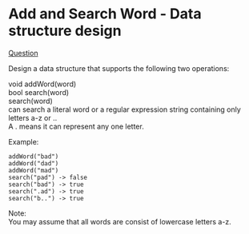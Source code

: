 # Add and Search Word - Data structure design

[Question](https://leetcode.com/problems/add-and-search-word-data-structure-design/)

Design a data structure that supports the following two operations:

void addWord(word)  
bool search(word)  
search(word)  
can search a literal word or a regular expression string containing only letters a-z or ..  
A . means it can represent any one letter.

Example:

```
addWord("bad")
addWord("dad")
addWord("mad")
search("pad") -> false
search("bad") -> true
search(".ad") -> true
search("b..") -> true
```

Note:  
You may assume that all words are consist of lowercase letters a-z.
